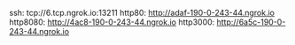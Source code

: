 ssh: tcp://6.tcp.ngrok.io:13211 
http80: http://adaf-190-0-243-44.ngrok.io 
http8080: http://4ac8-190-0-243-44.ngrok.io 
http3000: http://6a5c-190-0-243-44.ngrok.io 
